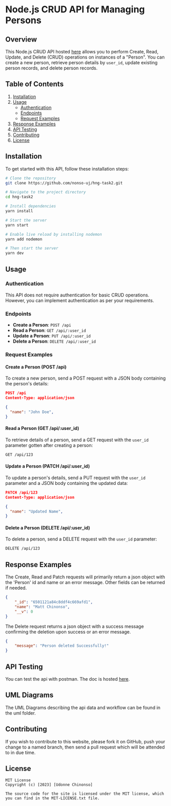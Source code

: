 # Node.js CRUD API for Managing Persons

## Overview

This Node.js CRUD API hosted [here](https://hngx-task2-kzd4.onrender.com/) allows you to perform Create, Read, Update, and Delete (CRUD) operations on instances of a "Person". You can create a new person, retrieve person details by `user_id`, update existing person records, and delete person records.

## Table of Contents

1. [Installation](#installation)
2. [Usage](#usage)
   - [Authentication](#authentication)
   - [Endpoints](#endpoints)
   - [Request Examples](#request-examples)
3. [Response Examples](#response-examples)
4. [API Testing](#api-testing)
5. [Contributing](#contributing)
6. [License](#license)

## Installation

To get started with this API, follow these installation steps:

```bash
# Clone the repository
git clone https://github.com/nonso-uj/hng-task2.git

# Navigate to the project directory
cd hng-task2

# Install dependencies
yarn install

# Start the server
yarn start

# Enable live reload by installing nodemon
yarn add nodemon

# Then start the server
yarn dev
```

## Usage

### Authentication

This API does not require authentication for basic CRUD operations. However, you can implement authentication as per your requirements.

### Endpoints

- **Create a Person**: `POST /api`
- **Read a Person**: `GET /api/:user_id`
- **Update a Person**: `PUT /api/:user_id`
- **Delete a Person**: `DELETE /api/:user_id`

### Request Examples

#### Create a Person (POST /api)

To create a new person, send a POST request with a JSON body containing the person's details:

```json
POST /api
Content-Type: application/json

{
  "name": "John Doe",
}
```

#### Read a Person (GET /api/:user_id)

To retrieve details of a person, send a GET request with the `user_id` parameter gotten after creating a person:

```bash
GET /api/123
```

#### Update a Person (PATCH /api/:user_id)

To update a person's details, send a PUT request with the `user_id` parameter and a JSON body containing the updated data:

```json
PATCH /api/123
Content-Type: application/json

{
  "name": "Updated Name",
}
```

#### Delete a Person (DELETE /api/:user_id)

To delete a person, send a DELETE request with the `user_id` parameter:

```bash
DELETE /api/123
```

## Response Examples

The Create, Read and Patch requests will primarily return a json object with the 'Person' id and name or an error message. Other fields can be returned if needed.
```json
{
    "_id": "6501121a84c8ddf4c669afd1",
    "name": "Matt Chinonso",
    "__v": 0
}
```
The Delete request returns a json object with a success message confirming the deletion upon success or an error message.
```json
{
    "message": "Person deleted Successfully!"
}
```


## API Testing
You can test the api with postman. The doc is hosted [here](https://documenter.getpostman.com/view/23487620/2s9YC4Ut15). 

## UML Diagrams
The UML Diagrams describing the api data and workflow can be found in the uml folder.


## Contributing

If you wish to contribute to this website, please fork it on GitHub, push your change to a named branch, then send a pull request which will be attended to in due time.

## License

```plaintext
MIT License
Copyright (c) [2023] [Udonne Chinonso]

The source code for the site is licensed under the MIT license, which you can find in the MIT-LICENSE.txt file.
```
